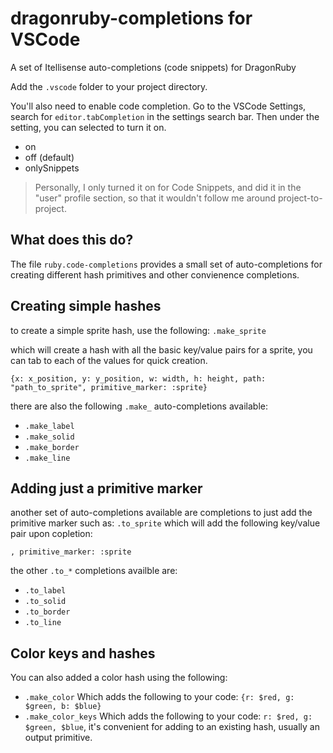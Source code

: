 # dragonruby-completions for VSCode
A set of Itellisense auto-completions (code snippets) for DragonRuby

Add the `.vscode` folder to your project directory.

You'll also need to enable code completion. Go to the VSCode Settings, search for `editor.tabCompletion` in the settings search bar.
Then under the setting, you can selected to turn it on.
 * on
 * off (default)
 * onlySnippets

> Personally, I only turned it on for Code Snippets, and did it in the "user" profile section, so that it wouldn't follow me around project-to-project.

## What does this do?

The file `ruby.code-completions` provides a small set of auto-completions for creating different hash primitives and other convienence completions.

## Creating simple hashes

to create a simple sprite hash, use the following:
 `.make_sprite`

 which will create a hash with all the basic key/value pairs for a sprite, you can tab to each of the values for quick creation.

 `{x: x_position, y: y_position, w: width, h: height, path: "path_to_sprite", primitive_marker: :sprite}`

 there are also the following `.make_` auto-completions available:

 * `.make_label`
 * `.make_solid`
 * `.make_border`
 * `.make_line`

## Adding just a primitive marker

another set of auto-completions available are completions to just add the primitive marker such as:
 `.to_sprite`
 which will add the following key/value pair upon copletion:

 `, primitive_marker: :sprite`

 the other `.to_*` completions availble are:

 * `.to_label`
 * `.to_solid`
 * `.to_border`
 * `.to_line`

## Color keys and hashes

You can also added a color hash using the following:

* `.make_color`
  Which adds the following to your code: `{r: $red, g: $green, b: $blue}`
* `.make_color_keys`
  Which adds the following to your code: `r: $red, g: $green, $blue`, it's convenient for adding to an existing hash, usually an output primitive.
